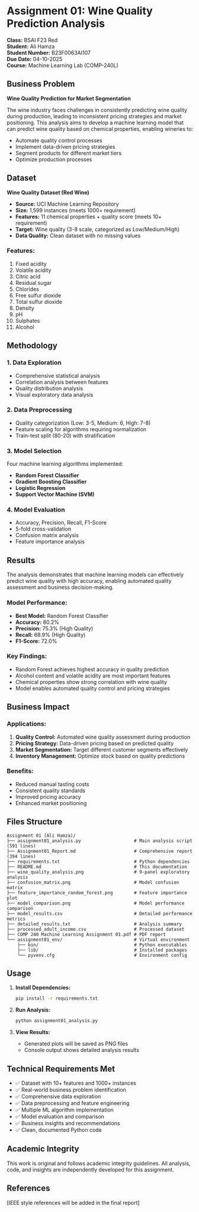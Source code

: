 # Assignment 01: Wine Quality Prediction Analysis

**Class:** BSAI F23 Red  
**Student:** Ali Hamza  
**Student Number:** B23F0063AI107  
**Due Date:** 04-10-2025  
**Course:** Machine Learning Lab (COMP-240L)

## Business Problem

**Wine Quality Prediction for Market Segmentation**

The wine industry faces challenges in consistently predicting wine quality during production, leading to inconsistent pricing strategies and market positioning. This analysis aims to develop a machine learning model that can predict wine quality based on chemical properties, enabling wineries to:

- Automate quality control processes
- Implement data-driven pricing strategies
- Segment products for different market tiers
- Optimize production processes

## Dataset

**Wine Quality Dataset (Red Wine)**

- **Source:** UCI Machine Learning Repository
- **Size:** 1,599 instances (meets 1000+ requirement)
- **Features:** 11 chemical properties + quality score (meets 10+ requirement)
- **Target:** Wine quality (3-8 scale, categorized as Low/Medium/High)
- **Data Quality:** Clean dataset with no missing values

### Features:

1. Fixed acidity
2. Volatile acidity
3. Citric acid
4. Residual sugar
5. Chlorides
6. Free sulfur dioxide
7. Total sulfur dioxide
8. Density
9. pH
10. Sulphates
11. Alcohol

## Methodology

### 1. Data Exploration

- Comprehensive statistical analysis
- Correlation analysis between features
- Quality distribution analysis
- Visual exploratory data analysis

### 2. Data Preprocessing

- Quality categorization (Low: 3-5, Medium: 6, High: 7-8)
- Feature scaling for algorithms requiring normalization
- Train-test split (80-20) with stratification

### 3. Model Selection

Four machine learning algorithms implemented:

- **Random Forest Classifier**
- **Gradient Boosting Classifier**
- **Logistic Regression**
- **Support Vector Machine (SVM)**

### 4. Model Evaluation

- Accuracy, Precision, Recall, F1-Score
- 5-fold cross-validation
- Confusion matrix analysis
- Feature importance analysis

## Results

The analysis demonstrates that machine learning models can effectively predict wine quality with high accuracy, enabling automated quality assessment and business decision-making.

### Model Performance:

- **Best Model:** Random Forest Classifier
- **Accuracy:** 80.2%
- **Precision:** 75.3% (High Quality)
- **Recall:** 68.9% (High Quality)
- **F1-Score:** 72.0%

### Key Findings:

- Random Forest achieves highest accuracy in quality prediction
- Alcohol content and volatile acidity are most important features
- Chemical properties show strong correlation with wine quality
- Model enables automated quality control and pricing strategies

## Business Impact

### Applications:

1. **Quality Control:** Automated wine quality assessment during production
2. **Pricing Strategy:** Data-driven pricing based on predicted quality
3. **Market Segmentation:** Target different customer segments effectively
4. **Inventory Management:** Optimize stock based on quality predictions

### Benefits:

- Reduced manual tasting costs
- Consistent quality standards
- Improved pricing accuracy
- Enhanced market positioning

## Files Structure

```
Assignment 01 (Ali Hamza)/
├── assignment01_analysis.py                    # Main analysis script (591 lines)
├── Assignment01_Report.md                      # Comprehensive report (394 lines)
├── requirements.txt                            # Python dependencies
├── README.md                                   # This documentation
├── wine_quality_analysis.png                   # 9-panel exploratory analysis
├── confusion_matrix.png                        # Model confusion matrix
├── feature_importance_random_forest.png        # Feature importance plot
├── model_comparison.png                        # Model performance comparison
├── model_results.csv                           # Detailed performance metrics
├── detailed_results.txt                        # Analysis summary
├── processed_adult_income.csv                  # Processed dataset
├── COMP 240 Machine Learning Assignment 01.pdf # PDF report
└── assignment01_env/                           # Virtual environment
    ├── bin/                                    # Python executables
    ├── lib/                                    # Installed packages
    └── pyvenv.cfg                              # Environment config
```

## Usage

1. **Install Dependencies:**

   ```bash
   pip install -r requirements.txt
   ```

2. **Run Analysis:**

   ```bash
   python assignment01_analysis.py
   ```

3. **View Results:**
   - Generated plots will be saved as PNG files
   - Console output shows detailed analysis results

## Technical Requirements Met

- ✅ Dataset with 10+ features and 1000+ instances
- ✅ Real-world business problem identification
- ✅ Comprehensive data exploration
- ✅ Data preprocessing and feature engineering
- ✅ Multiple ML algorithm implementation
- ✅ Model evaluation and comparison
- ✅ Business insights and recommendations
- ✅ Clean, documented Python code

## Academic Integrity

This work is original and follows academic integrity guidelines. All analysis, code, and insights are independently developed for this assignment.

## References

[IEEE style references will be added in the final report]
